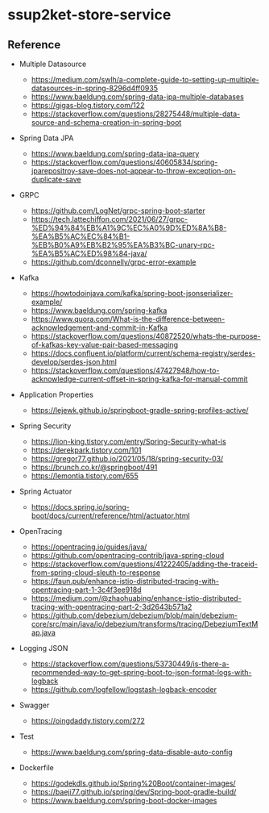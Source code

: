 # ssup2ket-store-service

## Reference

* Multiple Datasource 
  * https://medium.com/swlh/a-complete-guide-to-setting-up-multiple-datasources-in-spring-8296d4ff0935
  * https://www.baeldung.com/spring-data-jpa-multiple-databases
  * https://gigas-blog.tistory.com/122
  * https://stackoverflow.com/questions/28275448/multiple-data-source-and-schema-creation-in-spring-boot

* Spring Data JPA 
  * https://www.baeldung.com/spring-data-jpa-query
  * https://stackoverflow.com/questions/40605834/spring-jparepositroy-save-does-not-appear-to-throw-exception-on-duplicate-save

* GRPC
  * https://github.com/LogNet/grpc-spring-boot-starter
  * https://tech.lattechiffon.com/2021/06/27/grpc-%ED%94%84%EB%A1%9C%EC%A0%9D%ED%8A%B8-%EA%B5%AC%EC%84%B1-%EB%B0%A9%EB%B2%95%EA%B3%BC-unary-rpc-%EA%B5%AC%ED%98%84-java/
  * https://github.com/dconnelly/grpc-error-example

* Kafka
  * https://howtodoinjava.com/kafka/spring-boot-jsonserializer-example/
  * https://www.baeldung.com/spring-kafka
  * https://www.quora.com/What-is-the-difference-between-acknowledgement-and-commit-in-Kafka
  * https://stackoverflow.com/questions/40872520/whats-the-purpose-of-kafkas-key-value-pair-based-messaging
  * https://docs.confluent.io/platform/current/schema-registry/serdes-develop/serdes-json.html
  * https://stackoverflow.com/questions/47427948/how-to-acknowledge-current-offset-in-spring-kafka-for-manual-commit

* Application Properties
  * https://lejewk.github.io/springboot-gradle-spring-profiles-active/

* Spring Security 
  * https://lion-king.tistory.com/entry/Spring-Security-what-is
  * https://derekpark.tistory.com/101
  * https://gregor77.github.io/2021/05/18/spring-security-03/
  * https://brunch.co.kr/@springboot/491
  * https://lemontia.tistory.com/655

* Spring Actuator
  * https://docs.spring.io/spring-boot/docs/current/reference/html/actuator.html

* OpenTracing
  * https://opentracing.io/guides/java/
  * https://github.com/opentracing-contrib/java-spring-cloud
  * https://stackoverflow.com/questions/41222405/adding-the-traceid-from-spring-cloud-sleuth-to-response
  * https://faun.pub/enhance-istio-distributed-tracing-with-opentracing-part-1-3c4f3ee918d
  * https://medium.com/@zhaohuabing/enhance-istio-distributed-tracing-with-opentracing-part-2-3d2643b571a2
  * https://github.com/debezium/debezium/blob/main/debezium-core/src/main/java/io/debezium/transforms/tracing/DebeziumTextMap.java

* Logging JSON
  * https://stackoverflow.com/questions/53730449/is-there-a-recommended-way-to-get-spring-boot-to-json-format-logs-with-logback
  * https://github.com/logfellow/logstash-logback-encoder

* Swagger
  * https://oingdaddy.tistory.com/272

* Test
  * https://www.baeldung.com/spring-data-disable-auto-config

* Dockerfile
  * https://godekdls.github.io/Spring%20Boot/container-images/
  * https://baeji77.github.io/spring/dev/Spring-boot-gradle-build/
  * https://www.baeldung.com/spring-boot-docker-images